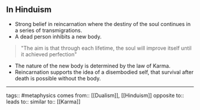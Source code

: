 ## In Hinduism

- Strong belief in reincarnation where the destiny of the soul continues in a series of transmigrations.
- A dead person inhibits a new body.

> "The aim is that through each lifetime, the soul will improve itself until it achieved perfection"

- The nature of the new body is determined by the law of Karma.
- Reincarnation supports the idea of a disembodied self, that survival after death is possible without the body.

---

tags:: #metaphysics
comes from:: [[Dualism]], [[Hinduism]]
opposite to::
leads to::
similar to:: [[Karma]]
